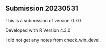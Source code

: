 ## Submission 20230531

This is a submission of version 0.7.0

Developed with R Version 4.3.0

I did not get any notes from check_win_devel.

